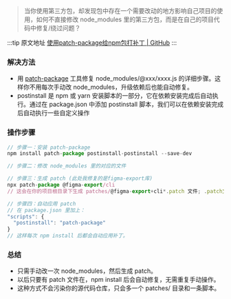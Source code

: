 > 当你使用第三方包，却发现包中存在一个需要改动的地方影响自己项目的使用，如何不直接修改 node_modules 里的第三方包，而是在自己的项目代码中修复/绕过问题？

  :::tip 原文地址
  [使用patch-package给npm包打补丁 | GitHub](https://github.com/jynba/jynba.github.io/issues/81)
  :::
  
### 解决方法
* 用 [patch-package](https://www.npmjs.com/package/patch-package) 工具修复 node_modules/@xxx/xxxx.js 的详细步骤。这样你不用每次手动改 node_modules，升级依赖后也能自动修复。
* postinstall 是 npm 或 yarn 安装脚本的一部分，它在依赖安装完成后自动执行。通过在 package.json 中添加 postinstall 脚本，我们可以在依赖安装完成后自动执行一些自定义操作

### 操作步骤
```js
// 步骤一：安装 patch-package
npm install patch-package postinstall-postinstall --save-dev

// 步骤二：修改 node_modules 里的对应的文件

// 步骤三：生成 patch (此处我修复的是figma-export库)
npx patch-package @figma-export/cli 
// 这会在你的项目根目录下生成 patches/@figma-export+cli*.patch 文件; .patch文件就是git diff记录描述，原理：patch-package会将当前node_modules下的源码与原始源码进行git diff，并在项目根目录下生成一个patch补丁文件。

// 步骤四：自动应用 patch
// 在 package.json 里加上：
"scripts": {
  "postinstall": "patch-package"
}
// 这样每次 npm install 后都会自动应用补丁。
```

### 总结
* 只需手动改一次 node_modules，然后生成 patch。
* 以后只要有 patch 文件在，npm install 后会自动修复，无需重复手动操作。
* 这种方式不会污染你的源代码仓库，只会多一个 patches/ 目录和一条脚本。

